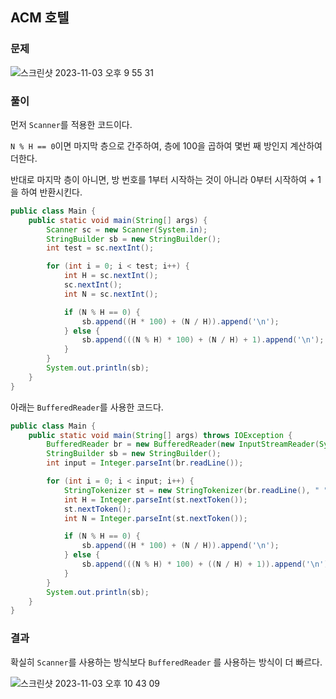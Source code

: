 ## ACM 호텔

### 문제

![스크린샷 2023-11-03 오후 9 55 31](https://github.com/codingTest-study-group/coding-study/assets/112863029/f9d027ab-5d40-4ce8-a791-fa172f69b786)

### 풀이

먼저 `Scanner`를 적용한 코드이다.

`N % H == 0`이면 마지막 층으로 간주하여, 층에 100을 곱하여 몇번 째 방인지 계산하여 더한다.

반대로 마지막 층이 아니면, 방 번호를 1부터 시작하는 것이 아니라 0부터 시작하여 + 1을 하여 반환시킨다.

```java
public class Main {
    public static void main(String[] args) {
        Scanner sc = new Scanner(System.in);
        StringBuilder sb = new StringBuilder();
        int test = sc.nextInt();

        for (int i = 0; i < test; i++) {
            int H = sc.nextInt();
            sc.nextInt();
            int N = sc.nextInt();

            if (N % H == 0) {
                sb.append((H * 100) + (N / H)).append('\n');
            } else {
                sb.append(((N % H) * 100) + (N / H) + 1).append('\n');
            }
        }
        System.out.println(sb);
    }
}
```

아래는 `BufferedReader`를 사용한 코드다.

```java
public class Main {
    public static void main(String[] args) throws IOException {
        BufferedReader br = new BufferedReader(new InputStreamReader(System.in));
        StringBuilder sb = new StringBuilder();
        int input = Integer.parseInt(br.readLine());

        for (int i = 0; i < input; i++) {
            StringTokenizer st = new StringTokenizer(br.readLine(), " ");
            int H = Integer.parseInt(st.nextToken());
            st.nextToken();
            int N = Integer.parseInt(st.nextToken());

            if (N % H == 0) {
                sb.append((H * 100) + (N / H)).append('\n');
            } else {
                sb.append(((N % H) * 100) + ((N / H) + 1)).append('\n');
            }
        }
        System.out.println(sb);
    }
}
```

### 결과

확실히 `Scanner`를 사용하는 방식보다 `BufferedReader` 를 사용하는 방식이 더 빠르다.

![스크린샷 2023-11-03 오후 10 43 09](https://github.com/codingTest-study-group/coding-study/assets/112863029/c4e7189e-97df-495b-825c-48d3c55ae24c)
